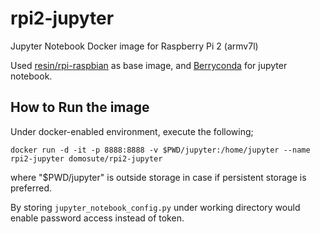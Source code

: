 # rpi2-jupyter
Jupyter Notebook Docker image for Raspberry Pi 2 (armv7l)

Used [resin/rpi-raspbian](https://hub.docker.com/r/resin/rpi-raspbian/) as base image, and [Berryconda](https://github.com/jjhelmus/berryconda) for jupyter notebook.

How to Run the image
------------
Under docker-enabled environment, execute the following;
```
docker run -d -it -p 8888:8888 -v $PWD/jupyter:/home/jupyter --name rpi2-jupyter domosute/rpi2-jupyter
```
where "$PWD/jupyter" is outside storage in case if persistent storage is preferred.

By storing `jupyter_notebook_config.py` under working directory would enable password access instead of token.
